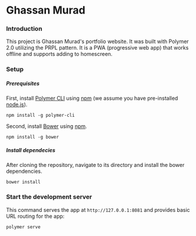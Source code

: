 # Ghassan Murad

### Introduction

This project is Ghassan Murad's portfolio website. It was built with Polymer 2.0 utilizing the PRPL pattern. It is a PWA (progressive web app) that works offline and supports adding to homescreen.

### Setup

##### Prerequisites

First, install [Polymer CLI](https://github.com/Polymer/polymer-cli) using
[npm](https://www.npmjs.com) (we assume you have pre-installed [node.js](https://nodejs.org)).

    npm install -g polymer-cli

Second, install [Bower](https://bower.io/) using [npm](https://www.npmjs.com).

    npm install -g bower

##### Install dependecies

After cloning the repository, navigate to its directory and install the bower dependencies.

    bower install

### Start the development server

This command serves the app at `http://127.0.0.1:8081` and provides basic URL
routing for the app:

    polymer serve
